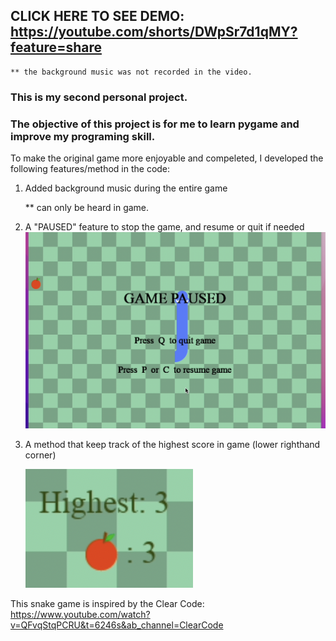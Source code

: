 ## CLICK HERE TO SEE DEMO: https://youtube.com/shorts/DWpSr7d1qMY?feature=share
    ** the background music was not recorded in the video. 

### This is my second personal project.
### The objective of this project is for me to learn pygame and improve my programing skill. 

To make the original game more enjoyable and compeleted, I developed the following features/method in the code:
  1. Added background music during the entire game
      
      ** can only be heard in game.
  3. A "PAUSED" feature to stop the game, and resume or quit if needed
  ![](screenshots/paused_screen.png)
  5. A method that keep track of the highest score in game (lower righthand corner)
  
      ![](screenshots/highest_screen.png)

This snake game is inspired by the Clear Code: 
https://www.youtube.com/watch?v=QFvqStqPCRU&t=6246s&ab_channel=ClearCode
